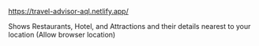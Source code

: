 https://travel-advisor-aql.netlify.app/

Shows Restaurants, Hotel, and Attractions and their details nearest to your location (Allow browser location)
